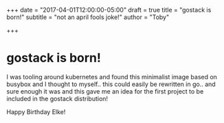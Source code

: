 +++
date = "2017-04-01T12:00:00-05:00"
draft = true
title = "gostack is born!"
subtitle = "not an april fools joke!"
author = "Toby"

+++

# gostack is born!

I was tooling around kubernetes and found this minimalist image based on busybox and I thought to myself.. this could easily be rewritten in go.. and sure enough it was and this gave me an idea for the first project to be included in the gostack distribution!


Happy Birthday Elke!
